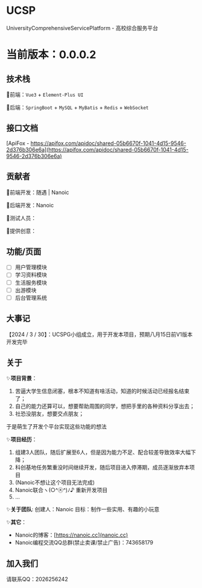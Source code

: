 # UCSP
 UniversityComprehensiveServicePlatform - 高校综合服务平台

 # 当前版本：0.0.0.2

 ## 技术栈
 🌟前端：`Vue3` + `Element-Plus UI`
 
 🌟后端：`SpringBoot` + `MySQL` + `MyBatis` + `Redis` + `WebSocket`

## 接口文档
[ApiFox - https://apifox.com/apidoc/shared-05b6670f-1041-4d15-9546-2d376b306e6a](https://apifox.com/apidoc/shared-05b6670f-1041-4d15-9546-2d376b306e6a)

## 贡献者
🌟前端开发：随遇 | Nanoic

🌟后端开发：Nanoic

🌟测试人员：

🌟提供创意：

## 功能/页面
- [ ] 用户管理模块
- [ ] 学习资料模块
- [ ] 生活服务模块
- [ ] 出游模块
- [ ] 后台管理系统

## 大事记
【2024 / 3 / 30】：UCSPG小组成立，用于开发本项目，预期八月15日前V1版本开发完毕

## 关于
✨**项目背景**：

1. 苦逼大学生信息闭塞，根本不知道有啥活动，知道的时候活动已经报名结束了；
2. 自己的能力还算可以，想要帮助周围的同学，想把手里的各种资料分享出去；
3. 社恐没朋友，想要交点朋友；

于是萌生了开发个平台实现这些功能的想法

✨**项目经历**：

1. 组建3人团队，随后扩展至6人，但是因为能力不足、配合较差导致效率大幅下降；
2. 科创基地任务繁重没时间继续开发，随后项目进入停滞期，成员逐渐放弃本项目
3. (Nanoic不想让这个项目无法完成)
4. Nanoic联合ヽ(○^㉨^)ﾉ♪ 重新开发项目
5. ...

✨**关于团队**:
创建人：Nanoic
目标：制作一些实用、有趣的小玩意

✨**其它**：
- Nanoic的博客：[https://nanoic.cc](nanoic.cc)
- Nanoic编程交流QQ总群(禁止卖课/禁止广告)：743658179

## 加入我们
请联系QQ：2026256242

